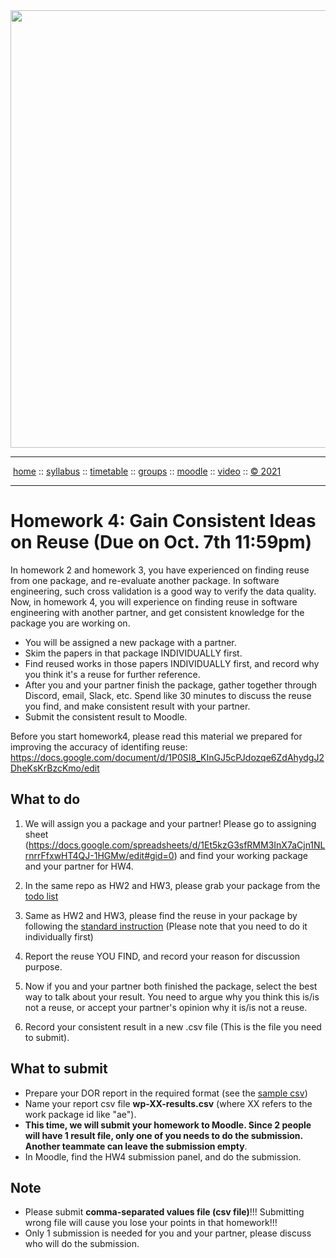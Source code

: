 <a name=top>
<a href="http://tiny.cc/se21"><img  width=700
  src="https://raw.githubusercontent.com/txt/se21/master/docs/img/femse.png"></a>
<hr>
<p>
&nbsp;<a href="https://tiny.cc/se21">home</a> ::
<a href="https://github.com/txt/se21/blob/master/docs/syllabus.md#top">syllabus</a> ::
<a href="https://github.com/txt/se21/blob/master/docs/syllabus.md#timetable">timetable</a> ::
<a href="https://docs.google.com/spreadsheets/d/1KKskduN7m1R3WYhQTLyWJgxkAvrp2UV-LEu5JWN26xo/edit#gid=0">groups</a> ::
<a href="https://moodle-courses2122.wolfware.ncsu.edu/course/view.php?id=3211">moodle</a> ::
<a href="https://ncsu.hosted.panopto.com/Panopto/Pages/Sessions/List.aspx#folderID=a5998f03-01df-4c6c-91c1-ad80003f3c7c">video</a> ::
<a href="https://github.com/txt/se21/blob/master/LICENSE.md#top">&copy; 2021</a>
<br>
<hr>

# Homework 4: Gain Consistent Ideas on Reuse (Due on Oct. 7th 11:59pm)

In homework 2 and homework 3, you have experienced on finding reuse from one package, and re-evaluate another package. In software engineering, such cross validation is a good way to verify the data quality. Now, in homework 4, you will experience on finding reuse in software engineering with another partner, and get consistent knowledge for the package you are working on. 
  
- You will be assigned a new package with a partner.
- Skim the papers in that package INDIVIDUALLY first.
- Find reused works in those papers INDIVIDUALLY first, and record why you think it's a reuse for further reference.
- After you and your partner finish the package, gather together through Discord, email, Slack, etc. Spend like 30 minutes to discuss the reuse you find, and make consistent result with your partner.
- Submit the consistent result to Moodle.
  
Before you start homework4, please read this material we prepared for improving the accuracy of identifing reuse: https://docs.google.com/document/d/1P0SI8_KInGJ5cPJdozqe6ZdAhydgJ2DheKsKrBzcKmo/edit

## What to do
1. We will assign you a package and your partner! Please go to assigning sheet (https://docs.google.com/spreadsheets/d/1Et5kzG3sfRMM3InX7aCjn1NLrnrrFfxwHT4QJ-1HGMw/edit#gid=0) and find your working package and your partner for HW4. 
  
2. In the same repo as HW2 and HW3, please grab your package from the [todo list](https://github.com/bhermann/DoR/tree/main/workflow/todo) 
  
3. Same as HW2 and HW3, please find the reuse in your package by following the [standard instruction](https://github.com/bhermann/DoR/blob/main/workflow/coding_guide.md) (Please note that you need to do it individually first)
  
4. Report the reuse YOU FIND, and record your reason for discussion purpose.
  
5. Now if you and your partner both finished the package, select the best way to talk about your result. You need to argue why you think this is/is not a reuse, or accept your partner's opinion why it is/is not a reuse.
  
6. Record your consistent result in a new .csv file (This is the file you need to submit).
 
  
## What to submit

- Prepare your DOR report in the required format (see the [sample csv](https://github.com/bhermann/DoR/blob/main/workflow/results-sample.csv))
- Name your report csv file **wp-XX-results.csv** (where XX refers to the work package id like "ae").
- **This time, we will submit your homework to Moodle. Since 2 people will have 1 result file, only one of you needs to do the submission. Another teammate can leave the submission empty**.
- In Moodle, find the HW4 submission panel, and do the submission.
  
## Note
  
- Please submit **comma-separated values file (csv file)**!!! Submitting wrong file will cause you lose your points in that homework!!!
- Only 1 submission is needed for you and your partner, please discuss who will do the submission.
